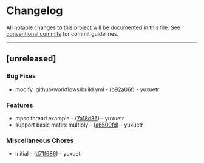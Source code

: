 # Changelog

All notable changes to this project will be documented in this file. See [conventional commits](https://www.conventionalcommits.org/) for commit guidelines.

---
## [unreleased]

### Bug Fixes

- modify .github/workflows/build.yml - ([b92a06f](https://github.com/yuxuetr/rust-template/commit/b92a06fa5541f0411716d5055f537ea5217e430b)) - yuxuetr

### Features

- mpsc thread example - ([7a18d36](https://github.com/yuxuetr/rust-template/commit/7a18d366099293932a144cf04f4ba5ee6873d9e4)) - yuxuetr
- support basic matirx multiply - ([a6500fd](https://github.com/yuxuetr/rust-template/commit/a6500fd74e3f1ba456780dbedf4948d902ab16ac)) - yuxuetr

### Miscellaneous Chores

- initial - ([d71f686](https://github.com/yuxuetr/rust-template/commit/d71f686d73919bca1eb67c43a849a4c17ce8e1f4)) - yuxuetr

<!-- generated by git-cliff -->

